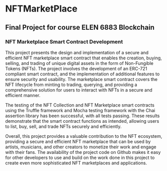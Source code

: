 # NFTMarketPlace
## Final Project for course ELEN 6883 Blockchain 
### NFT Marketplace Smart Contract Development
This project presents the design and implementation of a secure and efficient NFT marketplace smart contract that enables the creation, buying, selling, and trading of unique digital assets in the form of Non-Fungible Tokens (NFTs). The project involves the development of an ERC-721 compliant smart contract, and the implementation of additional features to ensure security and usability. The marketplace smart contract covers the NFT lifecycle from minting to trading, querying, and providing a comprehensive solution for users to interact with NFTs in a secure and efficient manner.

The testing of the NFT Collection and NFT Marketplace smart contracts using the Truffle framework and Mocha testing framework with the Chai assertion library has been successful, with all tests passing. These results demonstrate that the smart contract functions as intended, allowing users to list, buy, sell, and trade NFTs securely and efficiently.

Overall, this project provides a valuable contribution to the NFT ecosystem, providing a secure and efficient NFT marketplace that can be used by artists, musicians, and other creators to monetize their work and engage with their fans. The availability of the project code on Github makes it easy for other developers to use and build on the work done in this project to create even more sophisticated NFT marketplaces and applications.
